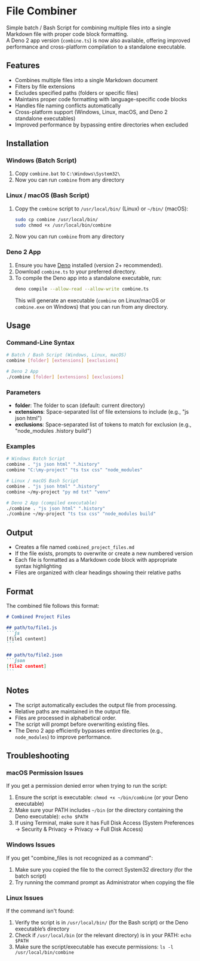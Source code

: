 # File Combiner

Simple batch / Bash Script for combining multiple files into a single Markdown file with proper code block formatting.  
A Deno 2 app version (`combine.ts`) is now also available, offering improved performance and cross-platform compilation to a standalone executable.

## Features

- Combines multiple files into a single Markdown document
- Filters by file extensions
- Excludes specified paths (folders or specific files)
- Maintains proper code formatting with language-specific code blocks
- Handles file naming conflicts automatically
- Cross-platform support (Windows, Linux, macOS, and Deno 2 standalone executables)
- Improved performance by bypassing entire directories when excluded

## Installation

### Windows (Batch Script)

1. Copy `combine.bat` to `C:\Windows\System32\`
2. Now you can run `combine` from any directory

### Linux / macOS (Bash Script)

1. Copy the `combine` script to `/usr/local/bin/` (Linux) or `~/bin/` (macOS):
   ```bash
   sudo cp combine /usr/local/bin/
   sudo chmod +x /usr/local/bin/combine
   ```
2. Now you can run `combine` from any directory

### Deno 2 App

1. Ensure you have [Deno](https://deno.land/) installed (version 2+ recommended).
2. Download `combine.ts` to your preferred directory.
3. To compile the Deno app into a standalone executable, run:
   ```bash
   deno compile --allow-read --allow-write combine.ts
   ```
   This will generate an executable (`combine` on Linux/macOS or `combine.exe` on Windows) that you can run from any directory.

## Usage

### Command-Line Syntax

```bash
# Batch / Bash Script (Windows, Linux, macOS)
combine [folder] [extensions] [exclusions]

# Deno 2 App
./combine [folder] [extensions] [exclusions]
```

### Parameters

- **folder**: The folder to scan (default: current directory)
- **extensions**: Space-separated list of file extensions to include (e.g., "js json html")
- **exclusions**: Space-separated list of tokens to match for exclusion (e.g., "node_modules .history build")

### Examples

```bash
# Windows Batch Script
combine . "js json html" ".history"
combine "C:\my-project" "ts tsx css" "node_modules"

# Linux / macOS Bash Script
combine . "js json html" ".history"
combine ~/my-project "py md txt" "venv"

# Deno 2 App (compiled executable)
./combine . "js json html" ".history"
./combine ~/my-project "ts tsx css" "node_modules build"
```

## Output

- Creates a file named `combined_project_files.md`
- If the file exists, prompts to overwrite or create a new numbered version
- Each file is formatted as a Markdown code block with appropriate syntax highlighting
- Files are organized with clear headings showing their relative paths

## Format

The combined file follows this format:

````markdown
# Combined Project Files

## path/to/file1.js
```js
[file1 content]
```

## path/to/file2.json
```json
[file2 content]
```
````

## Notes

- The script automatically excludes the output file from processing.
- Relative paths are maintained in the output file.
- Files are processed in alphabetical order.
- The script will prompt before overwriting existing files.
- The Deno 2 app efficiently bypasses entire directories (e.g., `node_modules`) to improve performance.

## Troubleshooting

### macOS Permission Issues
If you get a permission denied error when trying to run the script:
1. Ensure the script is executable: `chmod +x ~/bin/combine` (or your Deno executable)
2. Make sure your PATH includes `~/bin` (or the directory containing the Deno executable): `echo $PATH`
3. If using Terminal, make sure it has Full Disk Access (System Preferences → Security & Privacy → Privacy → Full Disk Access)

### Windows Issues
If you get "combine_files is not recognized as a command":
1. Make sure you copied the file to the correct System32 directory (for the batch script)
2. Try running the command prompt as Administrator when copying the file

### Linux Issues
If the command isn't found:
1. Verify the script is in `/usr/local/bin/` (for the Bash script) or the Deno executable’s directory
2. Check if `/usr/local/bin` (or the relevant directory) is in your PATH: `echo $PATH`
3. Make sure the script/executable has execute permissions: `ls -l /usr/local/bin/combine`
